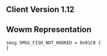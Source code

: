 ## Client Version 1.12

## Wowm Representation
```rust,ignore
smsg SMSG_FISH_NOT_HOOKED = 0x01C8 {
}

```
